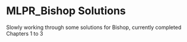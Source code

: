 # MLPR_Bishop Solutions

Slowly working through some solutions for Bishop, currently completed Chapters 1 to 3
